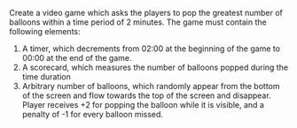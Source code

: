 Create a video game which asks the players to pop the greatest number of balloons within a time period of 2 minutes. The game must contain the following elements:
1. A timer, which decrements from 02:00 at the beginning of the game to 00:00 at the end of the game.
2. A scorecard, which measures the number of balloons popped during the time duration
3. Arbitrary number of balloons, which randomly appear from the bottom of the screen and flow towards the top of the screen and disappear. Player receives +2 for popping the balloon while it is visible, and a penalty of -1 for every balloon missed.
